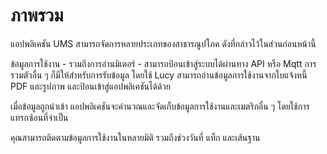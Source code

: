 # ภาพรวม

แอปพลิเคชัน UMS สามารถจัดการหลายประเภทของสาธารณูปโภค ดังที่กล่าวไว้ในส่วนก่อนหน้านี้

ข้อมูลการใช้งาน - รวมถึงการอ่านมิเตอร์ - สามารถป้อนเข้าสู่ระบบได้ผ่านทาง API หรือ Mqtt การรวมตัวอื่น ๆ ก็มีให้สำหรับการรับข้อมูล โดยใช้ Lucy สามารถอ่านข้อมูลการใช้งานจากใบแจ้งหนี้ PDF และรูปภาพ และป้อนเข้าสู่แอปพลิเคชันได้ด้วย

เมื่อข้อมูลถูกนำเข้า แอปพลิเคชันจะคำนวณและจัดเก็บข้อมูลการใช้งานและเมตริกอื่น ๆ โดยใช้การแทรกซ้อนที่จำเป็น

คุณสามารถติดตามข้อมูลการใช้งานในหลายมิติ รวมถึงช่วงวันที่ แท็ก และเส้นฐาน
